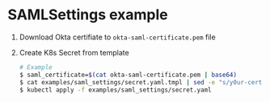 # SAMLSettings example

1. Download Okta certifiate to `okta-saml-certificate.pem` file
2. Create K8s Secret from template

    ```bash
    # Example
    $ saml_certificate=$(cat okta-saml-certificate.pem | base64)
    $ cat examples/saml_settings/secret.yaml.tmpl | sed -e "s/y0ur-cert/${saml_certificate}/g" > examples/saml_settings/secret.yaml
    $ kubectl apply -f examples/saml_settings/secret.yaml
    ```

